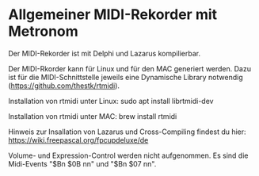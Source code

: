 Allgemeiner MIDI-Rekorder mit Metronom
======================================

Der MIDI-Rekorder ist mit Delphi und Lazarus kompilierbar. 

Der MIDI-Rkorder kann für Linux und für den MAC generiert werden. Dazu ist für die MIDI-Schnittstelle jeweils eine Dynamische Library notwendig (https://github.com/thestk/rtmidi).

Installation von rtmidi unter Linux: sudo apt install librtmidi-dev

Installation von rtmidi unter MAC: brew install rtmidi

Hinweis zur Insallation von Lazarus und Cross-Compiling findest du hier:  https://wiki.freepascal.org/fpcupdeluxe/de

Volume- und Expression-Control werden nicht aufgenommen. Es sind die Midi-Events "$Bn $0B nn" und "$Bn $07 nn".
